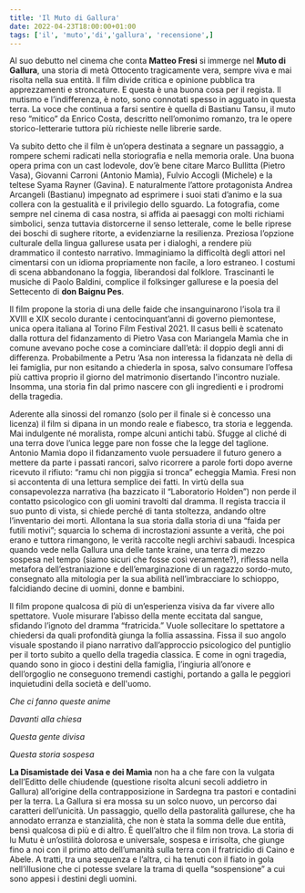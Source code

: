 ```yaml
---
title: 'Il Muto di Gallura'
date: 2022-04-23T18:00:00+01:00
tags: ['il', 'muto','di','gallura', 'recensione',]
---
```


Al suo debutto nel cinema che conta **Matteo Fresi** si immerge nel **Muto di Gallura**, una storia di metà Ottocento tragicamente vera, sempre viva e mai risolta nella sua entità. Il film divide critica e opinione pubblica tra apprezzamenti e stroncature. E questa è una buona cosa per il regista. Il mutismo e l’indifferenza, è noto, sono connotati spesso in agguato in questa terra. La voce che continua a farsi sentire è quella di Bastianu Tansu, il muto reso “mitico” da Enrico Costa, descritto nell’omonimo romanzo, tra le opere storico-letterarie tuttora più richieste nelle librerie sarde.  

Va subito detto che il film è un’opera destinata a segnare un passaggio, a rompere schemi radicati nella storiografia e nella memoria orale. Una buona opera prima con un cast lodevole, dov’è bene citare Marco Bullitta (Pietro Vasa), Giovanni Carroni (Antonio Mamìa), Fulvio Accogli (Michele) e la teltese Syama Rayner (Gavina). E naturalmente l’attore protagonista Andrea Arcangeli (Bastianu) impegnato ad esprimere i suoi stati d’animo e la sua collera con la gestualità e il privilegio dello sguardo. La fotografia, come sempre nel cinema di casa nostra, si affida ai paesaggi con molti richiami simbolici, senza tuttavia distorcerne il senso letterale, come le belle riprese dei boschi di sughere ritorte, a evidenziarne la resilienza. Preziosa l’opzione culturale della lingua gallurese usata per i dialoghi, a rendere più drammatico il contesto narrativo. Immaginiamo la difficoltà degli attori nel cimentarsi con un idioma propriamente non facile, a loro estraneo. I costumi di scena abbandonano la foggia, liberandosi dal folklore. Trascinanti le musiche di Paolo Baldini, complice il folksinger gallurese e la poesia del Settecento di **don Baignu Pes**.

Il film propone la storia di una delle faide che insanguinarono l’isola tra il XVIII e XIX secolo durante i centocinquant’anni di governo piemontese, unica opera italiana al Torino Film Festival 2021. Il casus belli è scatenato dalla rottura del fidanzamento di Pietro Vasa con Mariangela Mamìa che in comune avevano poche cose a cominciare dall’età: il doppio degli anni di differenza. Probabilmente a Petru ‘Asa non interessa la fidanzata nè della di lei famiglia, pur non esitando a chiederla in sposa, salvo consumare l’offesa più cattiva proprio il giorno del matrimonio disertando l'incontro nuziale. Insomma, una storia fin dal primo nascere con gli ingredienti e i prodromi della tragedia.   

Aderente alla sinossi del romanzo (solo per il finale si è concesso una licenza) il film si dipana in un mondo reale e fiabesco, tra storia e leggenda. Mai indulgente né moralista, rompe alcuni antichi tabù. Sfugge al cliché di una terra dove l’unica legge pare non fosse che la legge del taglione. Antonio Mamìa dopo il fidanzamento vuole persuadere il futuro genero a mettere da parte i passati rancori, salvo ricorrere a parole forti dopo averne ricevuto il rifiuto: “ramu chi non piggjia si tronca” echeggia Mamìa. Fresi non si accontenta di una lettura semplice dei fatti. In virtù della sua consapevolezza narrativa (ha bazzicato il “Laboratorio Holden”) non perde il contatto psicologico con gli uomini travolti dal dramma. Il regista traccia il suo punto di vista, si chiede perché di tanta stoltezza, andando oltre l’inventario dei morti. Allontana la sua storia dalla storia di una “faida per futili motivi”; squarcia lo schema di incrostazioni assunte a verità, che poi erano e tuttora rimangono, le verità raccolte negli archivi sabaudi. Incespica quando vede nella Gallura una delle tante kraine, una terra di mezzo sospesa nel tempo (siamo sicuri che fosse così veramente?), riflessa nella metafora dell’estraniazione e dell’emarginazione di un ragazzo sordo-muto, consegnato alla mitologia per la sua abilità nell’imbracciare lo schioppo, falcidiando decine di uomini, donne e bambini.   

Il film propone qualcosa di più di un’esperienza visiva da far vivere allo spettatore. Vuole misurare l’abisso della mente eccitata dal sangue, sfidando l’ignoto del dramma “fratricida.” Vuole sollecitare lo spettatore a chiedersi da quali profondità giunga la follia assassina. Fissa il suo angolo visuale spostando il piano narrativo dall’approccio psicologico del puntiglio per il torto subito a quello della tragedia classica. E come in ogni tragedia, quando sono in gioco i destini della famiglia, l’ingiuria all’onore e dell’orgoglio ne conseguono tremendi castighi, portando a galla le peggiori inquietudini della società e dell'uomo. 

_Che ci fanno queste anime_

_Davanti alla chiesa_

_Questa gente divisa_

_Questa storia sospesa_

**La Disamistade dei Vasa e dei Mamìa** non ha a che fare con la vulgata dell’Editto delle chiudende (questione risolta alcuni secoli addietro in Gallura) all’origine della contrapposizione in Sardegna tra pastori e contadini per la terra. La Gallura si era mossa su un solco nuovo, un percorso dai caratteri dell’unicità. Un passaggio, quello della pastoralità gallurese, che ha annodato erranza e stanzialità, che non è stata la somma delle due entità, bensì qualcosa di più e di altro. È quell’altro che il film non trova. La storia di lu Mutu è un’ostilità dolorosa e universale, sospesa e irrisolta, che giunge fino a noi con il primo atto dell’umanità sulla terra con il fratricidio di Caino e Abele. A tratti, tra una sequenza e l’altra, ci ha tenuti con il fiato in gola nell’illusione che ci potesse svelare la trama di quella “sospensione” a cui sono appesi i destini degli uomini. 
